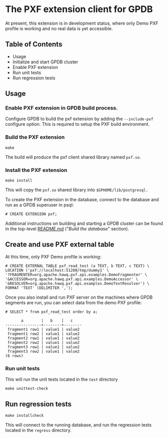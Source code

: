 # The PXF extension client for GPDB

At present, this extension is in development status, where only Demo PXF profile is working and no real data is yet accessible.

## Table of Contents

* Usage
 * Initialize and start GPDB cluster
 * Enable PXF extension
 * Run unit tests
 * Run regression tests

## Usage

### Enable PXF extension in GPDB build process.

Configure GPDB to build the pxf extension by adding the `--include-pxf`
configure option. This is required to setup the PXF build environment.

### Build the PXF extension

```
make
```

The build will produce the pxf client shared library named `pxf.so`.
 
### Install the PXF extension
```
make install
```
 
This will copy the `pxf.so` shared library into `$GPHOME/lib/postgresql.`


To create the PXF extension in the database, connect to the database and run as a GPDB superuser in psql:
```
# CREATE EXTENSION pxf;
```

Additional instructions on building and starting a GPDB cluster can be
found in the top-level [README.md](../../../README.md) ("_Build the
database_" section).

## Create and use PXF external table
At this time, only PXF Demo profile is working:
```
# CREATE EXTERNAL TABLE pxf_read_test (a TEXT, b TEXT, c TEXT) \
LOCATION ('pxf://localhost:51200/tmp/dummy1' \
'?FRAGMENTER=org.apache.hawq.pxf.api.examples.DemoFragmenter' \
'&ACCESSOR=org.apache.hawq.pxf.api.examples.DemoAccessor' \
'&RESOLVER=org.apache.hawq.pxf.api.examples.DemoTextResolver') \
FORMAT 'TEXT' (DELIMITER ',');
```

Once you also install and run PXF server on the machines where GPDB segments are run, you can select data from the demo PXF profile:
```
# SELECT * from pxf_read_test order by a;

       a        |   b    |   c
----------------+--------+--------
 fragment1 row1 | value1 | value2
 fragment1 row2 | value1 | value2
 fragment2 row1 | value1 | value2
 fragment2 row2 | value1 | value2
 fragment3 row1 | value1 | value2
 fragment3 row2 | value1 | value2
(6 rows)
```

### Run unit tests

This will run the unit tests located in the `test` directory

```
make unittest-check
```

## Run regression tests

```
make installcheck
```

This will connect to the running database, and run the regression
tests located in the `regress` directory.

